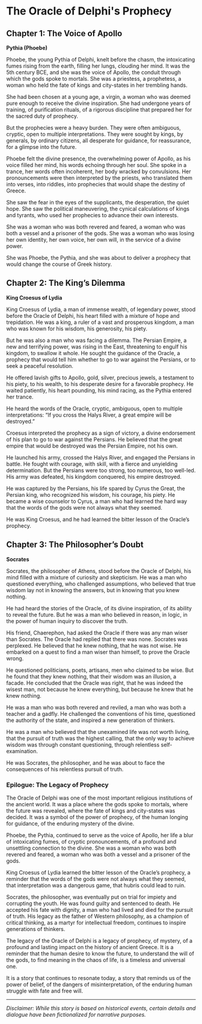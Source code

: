 
# The Oracle of Delphi's Prophecy

## Chapter 1: The Voice of Apollo

**Pythia (Phoebe)**

Phoebe, the young Pythia of Delphi, knelt before the chasm, the intoxicating fumes rising from the earth, filling her lungs, clouding her mind. It was the 5th century BCE, and she was the voice of Apollo, the conduit through which the gods spoke to mortals. She was a priestess, a prophetess, a woman who held the fate of kings and city-states in her trembling hands.

She had been chosen at a young age, a virgin, a woman who was deemed pure enough to receive the divine inspiration. She had undergone years of training, of purification rituals, of a rigorous discipline that prepared her for the sacred duty of prophecy.

But the prophecies were a heavy burden. They were often ambiguous, cryptic, open to multiple interpretations. They were sought by kings, by generals, by ordinary citizens, all desperate for guidance, for reassurance, for a glimpse into the future.

Phoebe felt the divine presence, the overwhelming power of Apollo, as his voice filled her mind, his words echoing through her soul. She spoke in a trance, her words often incoherent, her body wracked by convulsions. Her pronouncements were then interpreted by the priests, who translated them into verses, into riddles, into prophecies that would shape the destiny of Greece.

She saw the fear in the eyes of the supplicants, the desperation, the quiet hope. She saw the political maneuvering, the cynical calculations of kings and tyrants, who used her prophecies to advance their own interests.

She was a woman who was both revered and feared, a woman who was both a vessel and a prisoner of the gods. She was a woman who was losing her own identity, her own voice, her own will, in the service of a divine power.

She was Phoebe, the Pythia, and she was about to deliver a prophecy that would change the course of Greek history.

## Chapter 2: The King’s Dilemma

**King Croesus of Lydia**

King Croesus of Lydia, a man of immense wealth, of legendary power, stood before the Oracle of Delphi, his heart filled with a mixture of hope and trepidation. He was a king, a ruler of a vast and prosperous kingdom, a man who was known for his wisdom, his generosity, his piety.

But he was also a man who was facing a dilemma. The Persian Empire, a new and terrifying power, was rising in the East, threatening to engulf his kingdom, to swallow it whole. He sought the guidance of the Oracle, a prophecy that would tell him whether to go to war against the Persians, or to seek a peaceful resolution.

He offered lavish gifts to Apollo, gold, silver, precious jewels, a testament to his piety, to his wealth, to his desperate desire for a favorable prophecy. He waited patiently, his heart pounding, his mind racing, as the Pythia entered her trance.

He heard the words of the Oracle, cryptic, ambiguous, open to multiple interpretations: “If you cross the Halys River, a great empire will be destroyed.”

Croesus interpreted the prophecy as a sign of victory, a divine endorsement of his plan to go to war against the Persians. He believed that the great empire that would be destroyed was the Persian Empire, not his own.

He launched his army, crossed the Halys River, and engaged the Persians in battle. He fought with courage, with skill, with a fierce and unyielding determination. But the Persians were too strong, too numerous, too well-led. His army was defeated, his kingdom conquered, his empire destroyed.

He was captured by the Persians, his life spared by Cyrus the Great, the Persian king, who recognized his wisdom, his courage, his piety. He became a wise counselor to Cyrus, a man who had learned the hard way that the words of the gods were not always what they seemed.

He was King Croesus, and he had learned the bitter lesson of the Oracle’s prophecy.

## Chapter 3: The Philosopher’s Doubt

**Socrates**

Socrates, the philosopher of Athens, stood before the Oracle of Delphi, his mind filled with a mixture of curiosity and skepticism. He was a man who questioned everything, who challenged assumptions, who believed that true wisdom lay not in knowing the answers, but in knowing that you knew nothing.

He had heard the stories of the Oracle, of its divine inspiration, of its ability to reveal the future. But he was a man who believed in reason, in logic, in the power of human inquiry to discover the truth.

His friend, Chaerephon, had asked the Oracle if there was any man wiser than Socrates. The Oracle had replied that there was none. Socrates was perplexed. He believed that he knew nothing, that he was not wise. He embarked on a quest to find a man wiser than himself, to prove the Oracle wrong.

He questioned politicians, poets, artisans, men who claimed to be wise. But he found that they knew nothing, that their wisdom was an illusion, a facade. He concluded that the Oracle was right, that he was indeed the wisest man, not because he knew everything, but because he knew that he knew nothing.

He was a man who was both revered and reviled, a man who was both a teacher and a gadfly. He challenged the conventions of his time, questioned the authority of the state, and inspired a new generation of thinkers.

He was a man who believed that the unexamined life was not worth living, that the pursuit of truth was the highest calling, that the only way to achieve wisdom was through constant questioning, through relentless self-examination.

He was Socrates, the philosopher, and he was about to face the consequences of his relentless pursuit of truth.

### Epilogue: The Legacy of Prophecy

The Oracle of Delphi was one of the most important religious institutions of the ancient world. It was a place where the gods spoke to mortals, where the future was revealed, where the fate of kings and city-states was decided. It was a symbol of the power of prophecy, of the human longing for guidance, of the enduring mystery of the divine.

Phoebe, the Pythia, continued to serve as the voice of Apollo, her life a blur of intoxicating fumes, of cryptic pronouncements, of a profound and unsettling connection to the divine. She was a woman who was both revered and feared, a woman who was both a vessel and a prisoner of the gods.

King Croesus of Lydia learned the bitter lesson of the Oracle’s prophecy, a reminder that the words of the gods were not always what they seemed, that interpretation was a dangerous game, that hubris could lead to ruin.

Socrates, the philosopher, was eventually put on trial for impiety and corrupting the youth. He was found guilty and sentenced to death. He accepted his fate with dignity, a man who had lived and died for the pursuit of truth. His legacy as the father of Western philosophy, as a champion of critical thinking, as a martyr for intellectual freedom, continues to inspire generations of thinkers.

The legacy of the Oracle of Delphi is a legacy of prophecy, of mystery, of a profound and lasting impact on the history of ancient Greece. It is a reminder that the human desire to know the future, to understand the will of the gods, to find meaning in the chaos of life, is a timeless and universal one.

It is a story that continues to resonate today, a story that reminds us of the power of belief, of the dangers of misinterpretation, of the enduring human struggle with fate and free will.

***

*Disclaimer: While this story is based on historical events, certain details and dialogue have been fictionalized for narrative purposes.*